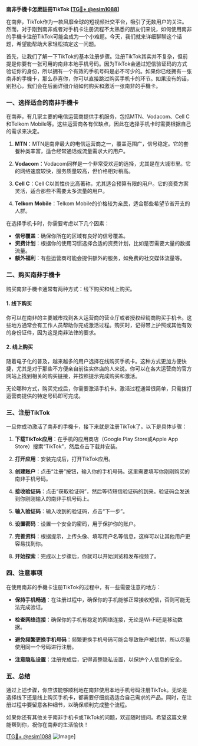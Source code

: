 **南非手機卡怎麽註冊TikTok [[TG💪+ @esim1088](https://t.me/s/esim1088)]**

在南非，TikTok作为一款风靡全球的短视频社交平台，吸引了无数用户的关注。然而，对于刚到南非或者对手机卡注册流程不太熟悉的朋友们来说，如何使用南非的手機卡注册TikTok可能会成为一个小难题。今天，我们就来详细聊聊这个话题，希望能帮助大家轻松搞定这一问题。

首先，让我们了解一下TikTok的基本注册步骤。注册TikTok其实并不复杂，但前提是你要有一张可用的南非本地手机号码。因为TikTok会通过短信验证码的方式验证你的身份，所以拥有一个有效的手机号码是必不可少的。如果你已经拥有一张南非的手機卡，那么恭喜你，你可以直接跳过购买手机卡的环节。如果没有的话，别担心，我们会在后面详细介绍如何购买和激活一张南非的手機卡。

### **一、选择适合的南非手機卡**

在南非，有几家主要的电信运营商提供手机服务，包括MTN、Vodacom、Cell C和Telkom Mobile等。这些运营商各有优缺点，因此在选择手机卡时需要根据自己的需求来决定。

1. **MTN**：MTN是南非最大的电信运营商之一，覆盖范围广，信号稳定。它的套餐种类丰富，适合经常通话或流量需求大的用户。
   
2. **Vodacom**：Vodacom同样是一个非常受欢迎的选择，尤其是在大城市里。它的网络速度较快，服务质量较高，但价格相对稍高。

3. **Cell C**：Cell C以其性价比高著称，尤其适合预算有限的用户。它的资费方案灵活，适合那些不需要太多流量的用户。

4. **Telkom Mobile**：Telkom Mobile的价格较为亲民，适合那些希望节省开支的人群。

在选择手机卡时，你需要考虑以下几个因素：
- **信号覆盖**：确保你所在的区域有良好的信号覆盖。
- **资费计划**：根据你的使用习惯选择合适的资费计划，比如是否需要大量的数据流量。
- **额外福利**：有些运营商可能会提供额外的服务，如免费的社交媒体流量等。

### **二、购买南非手機卡**

购买南非手機卡通常有两种方式：线下购买和线上购买。

#### **1. 线下购买**
你可以在南非的主要城市找到各大运营商的营业厅或者授权经销商购买手机卡。这些地方通常会有工作人员帮助你完成激活过程。购买时，记得带上护照或其他有效的身份证件，因为这是南非法律的要求。

#### **2. 线上购买**
随着电子化的普及，越来越多的用户选择在线购买手机卡。这种方式更加方便快捷，尤其是对于那些不方便亲自前往实体店的人来说。你可以在各大运营商的官方网站上找到相关的购买链接，并按照提示完成购买和激活。

无论哪种方式，购买完成后，你需要激活手机卡。激活过程通常很简单，只需拨打运营商提供的特定号码即可完成。

### **三、注册TikTok**

一旦你成功激活了南非的手機卡，接下来就是注册TikTok了。以下是具体步骤：

1. **下载TikTok应用**：在手机的应用商店（Google Play Store或Apple App Store）搜索“TikTok”，然后点击下载并安装。

2. **打开应用**：安装完成后，打开TikTok应用。

3. **创建账户**：点击“注册”按钮，输入你的手机号码。这里需要填写你刚刚购买的南非手机号码。

4. **接收验证码**：点击“获取验证码”，然后等待短信验证码的到来。验证码会发送到你刚刚输入的南非手机号码上。

5. **输入验证码**：输入收到的验证码，点击“下一步”。

6. **设置密码**：设置一个安全的密码，用于保护你的账户。

7. **完善资料**：根据提示，上传头像、填写用户名等信息，这样可以让其他用户更容易找到你。

8. **开始探索**：完成以上步骤后，你就可以开始浏览和发布视频了。

### **四、注意事项**

在使用南非的手機卡注册TikTok的过程中，有一些需要注意的地方：

- **保持手机畅通**：在注册过程中，确保你的手机能够正常接收短信，否则可能无法完成验证。
  
- **检查网络连接**：确保你的手机有稳定的网络连接，无论是Wi-Fi还是移动数据。

- **避免频繁更换手机号码**：频繁更换手机号码可能会导致账户被封禁，所以尽量使用同一个号码进行注册。

- **注意隐私设置**：注册完成后，记得调整隐私设置，以保护个人信息的安全。

### **五、总结**

通过上述步骤，你应该能够顺利地在南非使用本地手机号码注册TikTok。无论是选择线下还是线上购买手机卡，都需要仔细挑选适合自己需求的产品。同时，在注册过程中要留意各种细节，以确保顺利完成整个流程。

如果你还有其他关于南非手机卡或TikTok的问题，欢迎随时提问。希望这篇文章能帮到你，祝你在南非的生活愉快！

[[TG💪+ @esim1088](https://t.me/s/esim1088) ![Image](https://i.postimg.cc/4NQfJmqS/Snipaste-2025-05-13-00-14-12.png)]